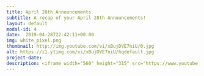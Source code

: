 ```yaml
---
title: April 28th Announcements
subtitle: A recap of your April 28th Announcements!
layout: default
modal-id: 4 
date:  2019-04-28T22:42:11+00:00
img: white_pixel.png
thumbnail: http://img.youtube.com/vi/xBujDVE7niU/0.jpg
alt: https://i1.ytimg.com/vi/xBujDVE7niU/hqdefault.jpg
project-date: 
description: <iframe width="560" height="315" src="https://www.youtube.com/embed/xBujDVE7niU" frameborder="0" allowfullscreen></iframe> 
---
```

